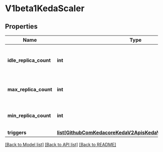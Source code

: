 # V1beta1KedaScaler

## Properties
Name | Type | Description | Notes
------------ | ------------- | ------------- | -------------
**idle_replica_count** | **int** | Number of idle replicas, Default: ignored, must be less than minReplicaCount | [optional] 
**max_replica_count** | **int** | Maximum number of replicas for autoscaling. | [optional] 
**min_replica_count** | **int** | Minimum number of replicas, default: 0 | [optional] 
**triggers** | [**list[GithubComKedacoreKedaV2ApisKedaV1alpha1ScaleTriggers]**](GithubComKedacoreKedaV2ApisKedaV1alpha1ScaleTriggers.md) |  | [optional] 

[[Back to Model list]](../README.md#documentation-for-models) [[Back to API list]](../README.md#documentation-for-api-endpoints) [[Back to README]](../README.md)


